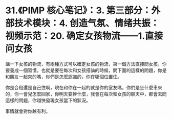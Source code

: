 # 31.《PIMP 核心笔记》：3. 第三部分：外部技术模块：4. 创造气氛、情绪共振：视频示范：20. 确定女孩物流——1.直接问女孩

講一下女孩的物流，有兩種方式可以確定女孩的物流，第一個方法直接問女孩，你要養成一個習慣，也就是要在每次和女孩搭訕的時候，問下面的這樣的問題，你是和朋友一起來的嗎，你們是怎麼認識的，你在哪個位置住。

你是合租還是自己住啊，現在和你在一起的就是你的室友嗎，你們是坐什麼車來的，你一會兒怎麼回家，你明天要幹什麼，我會在每次和女孩的聊天中，都會去問這樣的問題，你越快發現女孩當下的狀況。

事情就會對你越有利。